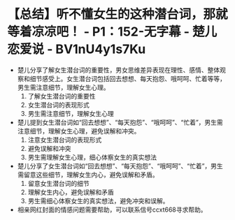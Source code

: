 # 【总结】听不懂女生的这种潜台词，那就等着凉凉吧！ - P1：152-无字幕 - 楚儿恋爱说 - BV1nU4y1s7Ku

-   楚儿分享了解女生潜台词的重要性，男女思维差异表现在理性、感情、整体观察和细节感受上。女生潜台词包括回去想想、每天抱怨、哦呵呵、忙着等等，男生需注意细节，理解女生心理。
    1.  了解女生潜台词的重要性
    2.  女生潜台词的表现形式
    3.  男生需注意细节，理解女生心理
-   楚儿提到女生潜台词如“回去想想”、“每天抱怨”、“哦呵呵”、“忙着”，男生需注意细节，理解女生心理，避免误解和冲突。
    1.  注意女生潜台词的表现形式
    2.  避免误解和冲突
    3.  男生需理解女生心理，细心体察女生的真实想法
-   楚儿分享了女生潜台词如“回去想想”、“每天抱怨”、“哦呵呵”、“忙着”，男生需留意这些细节，理解女生内心，避免误解和矛盾。
    1.  留意女生潜台词的细节
    2.  理解女生内心，避免误解和矛盾
    3.  男生需细心体察女生的真实想法，避免冲突和误解。
-   相亲网红封面的情感问题需要帮助，可以联系信号ccxt668寻求帮助。 
